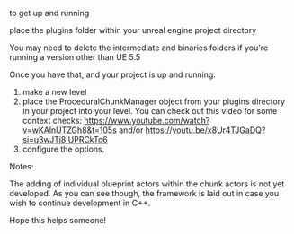 to get up and running

place the plugins folder within your unreal engine project directory

You may need to delete the intermediate and binaries folders if you're running a version other than UE 5.5

Once you have that, and your project is up and running:

1. make a new level
2. place the ProceduralChunkManager object from your plugins directory in your project into your level. You can check out this video for some context checks: https://www.youtube.com/watch?v=wKAlnUTZGh8&t=105s and/or https://youtu.be/x8Ur4TJGaDQ?si=u3wJTj8IUPRCkTo6
3. configure the options.


Notes:

The adding of individual blueprint actors within the chunk actors is not yet developed. As you can see though, the framework is laid out in case you wish to continue development in C++.

Hope this helps someone!
